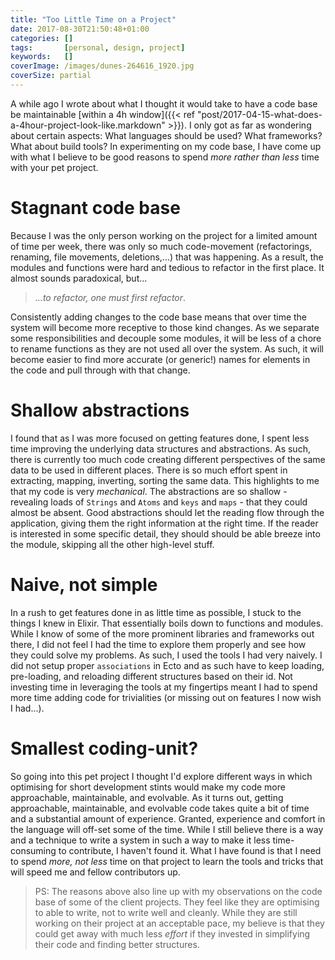 ```yaml
---
title: "Too Little Time on a Project"
date: 2017-08-30T21:50:48+01:00
categories: []
tags:       [personal, design, project]
keywords:   []
coverImage: /images/dunes-264616_1920.jpg
coverSize: partial
---
```


A while ago I wrote about what I thought it would take to have a code base be maintainable [within a 4h window]({{< ref  "post/2017-04-15-what-does-a-4hour-project-look-like.markdown" >}}).
I only got as far as wondering about certain aspects: What languages should be used? What frameworks? What about build tools?
In experimenting on my code base, I have come up with what I believe to be good reasons to spend _more rather than less_ time with your pet project.

<!--more-->

# Stagnant code base

Because I was the only person working on the project for a limited amount of time per week, there was only so much code-movement (refactorings, renaming, file movements, deletions,...) that was happening.
As a result, the modules and functions were hard and tedious to refactor in the first place. It almost sounds paradoxical, but...

 > _…to refactor, one must first refactor_.

Consistently adding changes to the code base means that over time the system will become more receptive to those kind changes.
As we separate some responsibilities and decouple some modules, it will be less of a chore to rename functions as they are not used all over the system.
As such, it will become easier to find more accurate (or generic!) names for elements in the code and pull through with that change.


# Shallow abstractions

I found that as I was more focused on getting features done, I spent less time improving the underlying data structures and abstractions.
As such, there is currently too much code creating different perspectives of the same data to be used in different places.
There is so much effort spent in extracting, mapping, inverting, sorting the same data.
This highlights to me that my code is very _mechanical_. The abstractions are so shallow - revealing loads of `Strings` and `Atoms` and `keys` and `maps` - that they could almost be absent.
Good abstractions should let the reading flow through the application, giving them the right information at the right time.
If the reader is interested in some specific detail, they should should be able breeze into the module, skipping all the other high-level stuff.

# Naive, not simple

In a rush to get features done in as little time as possible, I stuck to the things I knew in Elixir. That essentially boils down to functions and modules.
While I know of some of the more prominent libraries and frameworks out there, I did not feel I had the time to explore them properly and see how they could solve my problems.
As such, I used the tools I had very naively. I did not setup proper `associations` in Ecto and as such have to keep loading, pre-loading, and reloading different structures based on their id.
Not investing time in leveraging the tools at my fingertips meant I had to spend more time adding code  for trivialities (or missing out on features I now wish I had...).

# Smallest coding-unit?

So going into this pet project I thought I'd explore different ways in which optimising for short development stints would make my code more approachable, maintainable, and evolvable.
As it turns out, getting approachable, maintainable, and evolvable code takes quite a bit of time and a substantial amount of experience.
Granted, experience and comfort in the language will off-set some of the time.
While I still believe there is a way and a technique to write a system in such a way to make it less time-consuming to contribute, I haven't found it. 
What I have found is that I need to spend _more, not less_ time on that project to learn the tools and tricks that will speed me and fellow contributors up.

> PS: The reasons above also line up with my observations on the code base of some of the client projects. They feel like they are optimising to able to write, not to write well and cleanly.
> While they are still working on their project at an acceptable pace, my believe is that they could get away with much less _effort_ if they invested in simplifying their code and finding better structures.

